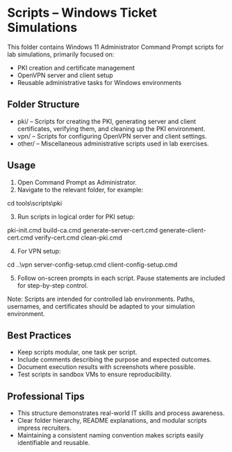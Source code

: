 # Scripts – Windows Ticket Simulations

This folder contains Windows 11 Administrator Command Prompt scripts for lab simulations, primarily focused on:

- PKI creation and certificate management
- OpenVPN server and client setup
- Reusable administrative tasks for Windows environments

## Folder Structure

- pki/ – Scripts for creating the PKI, generating server and client certificates, verifying them, and cleaning up the PKI environment.
- vpn/ – Scripts for configuring OpenVPN server and client settings.
- other/ – Miscellaneous administrative scripts used in lab exercises.

## Usage

1. Open Command Prompt as Administrator.
2. Navigate to the relevant folder, for example:

cd tools\scripts\pki

3. Run scripts in logical order for PKI setup:

pki-init.cmd
build-ca.cmd
generate-server-cert.cmd
generate-client-cert.cmd
verify-cert.cmd
clean-pki.cmd

4. For VPN setup:

cd ..\vpn
server-config-setup.cmd
client-config-setup.cmd

5. Follow on-screen prompts in each script. Pause statements are included for step-by-step control.

Note: Scripts are intended for controlled lab environments. Paths, usernames, and certificates should be adapted to your simulation environment.

## Best Practices

- Keep scripts modular, one task per script.
- Include comments describing the purpose and expected outcomes.
- Document execution results with screenshots where possible.
- Test scripts in sandbox VMs to ensure reproducibility.

## Professional Tips

- This structure demonstrates real-world IT skills and process awareness.
- Clear folder hierarchy, README explanations, and modular scripts impress recruiters.
- Maintaining a consistent naming convention makes scripts easily identifiable and reusable.
